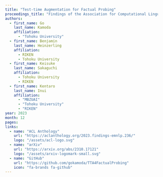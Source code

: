 ```yaml
---
title: "Test-time Augmentation for Factual Probing"
proceedings_title: "Findings of the Association for Computational Linguistics: EMNLP 2023"
authors:
  - first_name: Go
    last_name: Kamoda
    affiliation:
      - "Tohoku University"
  - first_name: Benjamin
    last_name: Heinzerling
    affiliation:
      - RIKEN
      - Tohoku University
  - first_name: Keisuke
    last_name: Sakaguchi
    affiliation:
      - Tohoku University
      - RIKEN
  - first_name: Kentaro
    last_name: Inui
    affiliation:
      - "MBZUAI"
      - "Tohoku University"
      - "RIKEN"
year: 2023
month: 12
pages: 
links:
  - name: "ACL Anthology"
    url: "https://aclanthology.org/2023.findings-emnlp.236/"
    logo: "/assets/acl-logo.svg"
  - name: "arXiv"
    url: "https://arxiv.org/abs/2310.17121"
    logo: "/assets/arxiv-logomark-small.svg"
  - name: "GitHub"
    url: "https://github.com/gokamoda/TTA4FactualProbing"
    icon: "fa-brands fa-github"
---
```

